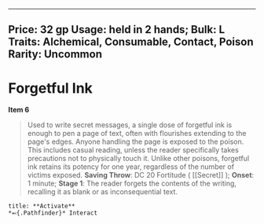 
---
Price: 32 gp
Usage: held in 2 hands;
Bulk: L
Traits: Alchemical, Consumable, Contact, Poison
Rarity: Uncommon
---

# Forgetful Ink

**Item 6**

> Used to write secret messages, a single dose of forgetful ink is enough to pen a page of text, often with flourishes extending to the page's edges. Anyone handling the page is exposed to the poison. This includes casual reading, unless the reader specifically takes precautions not to physically touch it. Unlike other poisons, forgetful ink retains its potency for one year, regardless of the number of victims exposed.
**Saving Throw**: DC 20 Fortitude ( [[Secret]] );
**Onset**: 1 minute;
**Stage 1**: The reader forgets the contents of the writing, recalling it as blank or as inconsequential text.

```ad-embed-ability
title: **Activate**
*⬻{.Pathfinder}* Interact 
```
